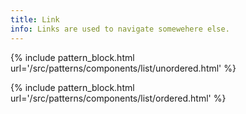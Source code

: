 ```yaml
---
title: Link
info: Links are used to navigate somewehere else.
---
```


{% include pattern_block.html url='/src/patterns/components/list/unordered.html' %}

{% include pattern_block.html url='/src/patterns/components/list/ordered.html' %}